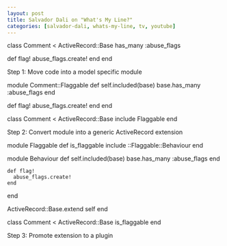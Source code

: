 ```yaml
---
layout: post
title: Salvador Dali on "What's My Line?"
categories: [salvador-dali, whats-my-line, tv, youtube]
---
```

class Comment < ActiveRecord::Base
  has_many :abuse_flags

  def flag!
    abuse_flags.create!
  end
end

Step 1: Move code into a model specific module

module Comment::Flaggable
  def self.included(base)
    base.has_many :abuse_flags
  end
  
  def flag!
    abuse_flags.create!
  end
end

class Comment < ActiveRecord::Base
  include Flaggable
end

Step 2: Convert module into a generic ActiveRecord extension

module Flaggable
  def is_flaggable
    include ::Flaggable::Behaviour
  end
  
  module Behaviour
    def self.included(base)
      base.has_many :abuse_flags
    end
  
    def flag!
      abuse_flags.create!
    end
  end
  
  ActiveRecord::Base.extend self
end

class Comment < ActiveRecord::Base
  is_flaggable
end

Step 3: Promote extension to a plugin